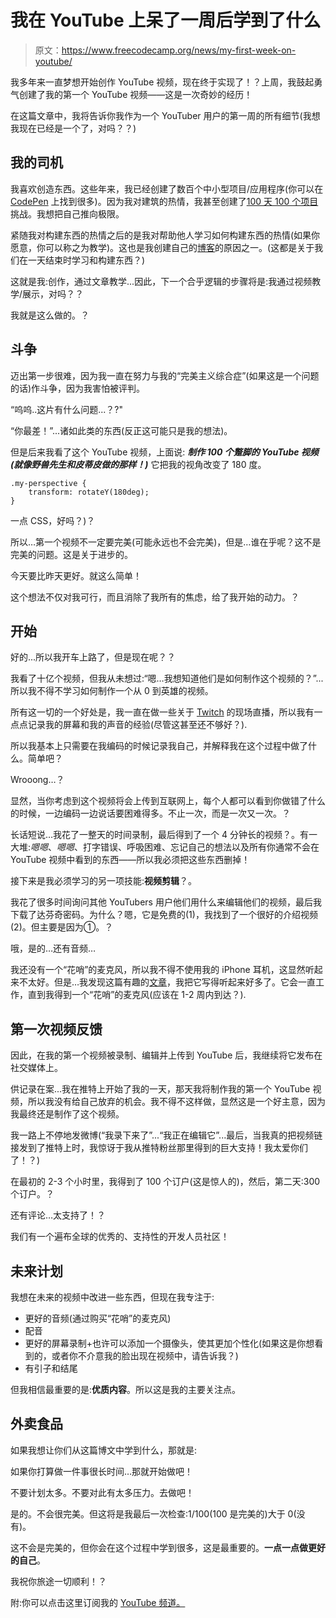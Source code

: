 # 我在 YouTube 上呆了一周后学到了什么

> 原文：<https://www.freecodecamp.org/news/my-first-week-on-youtube/>

我多年来一直梦想开始创作 YouTube 视频，现在终于实现了！？上周，我鼓起勇气创建了我的第一个 YouTube 视频——这是一次奇妙的经历！

在这篇文章中，我将告诉你我作为一个 YouTuber 用户的第一周的所有细节(我想我现在已经是一个了，对吗？？)

## 我的司机

我喜欢创造东西。这些年来，我已经创建了数百个中小型项目/应用程序(你可以在 [CodePen](https://codepen.io/FlorinPop17/) 上找到很多)。因为我对建筑的热情，我甚至创建了[100 天 100 个项目](https://www.freecodecamp.org/news/blog/2019/09/100-days-100-projects)挑战。我想把自己推向极限。

紧随我对构建东西的热情之后的是我对帮助他人学习如何构建东西的热情(如果你愿意，你可以称之为教学)。这也是我创建自己的[博客](https://florin-pop.com)的原因之一。(这都是关于我们在一天结束时学习和构建东西？)

这就是我:创作，通过文章教学...因此，下一个合乎逻辑的步骤将是:我通过视频教学/展示，对吗？？

我就是这么做的。？

## 斗争

迈出第一步很难，因为我一直在努力与我的“完美主义综合症”(如果这是一个问题的话)作斗争，因为我害怕被评判。

“呜呜..这片有什么问题...？?"

“你最差！”...诸如此类的东西(反正这可能只是我的想法)。

但是后来我看了这个 YouTube 视频，上面说: ***制作 100 个蹩脚的 YouTube 视频(就像野兽先生和皮蒂皮做的那样！)*** 它把我的视角改变了 180 度。

```
.my-perspective {
	transform: rotateY(180deg);
} 
```

一点 CSS，好吗？)？

所以…第一个视频不一定要完美(可能永远也不会完美)，但是…谁在乎呢？这不是完美的问题。这是关于进步的。

今天要比昨天更好。就这么简单！

这个想法不仅对我可行，而且消除了我所有的焦虑，给了我开始的动力。？

## 开始

好的...所以我开车上路了，但是现在呢？？

我看了十亿个视频，但我从未想过:“嗯…我想知道他们是如何制作这个视频的？”...所以我不得不学习如何制作一个从 0 到英雄的视频。

所有这一切的一个好处是，我一直在做一些关于 [Twitch](https://www.twitch.tv/florinpop17) 的现场直播，所以我有一点点记录我的屏幕和我的声音的经验(尽管这甚至还不够好？).

所以我基本上只需要在我编码的时候记录我自己，并解释我在这个过程中做了什么。简单吧？

Wrooong…？

显然，当你考虑到这个视频将会上传到互联网上，每个人都可以看到你做错了什么的时候，一边编码一边说话要困难得多。不止一次，而是一次又一次。？

长话短说…我花了一整天的时间录制，最后得到了一个 4 分钟长的视频？。有一大堆:*嗯嗯*、*嗯嗯*、打字错误、呼吸困难、忘记自己的想法以及所有你通常不会在 YouTube 视频中看到的东西——所以我必须把这些东西删掉！

接下来是我必须学习的另一项技能:**视频剪辑**？。

我花了很多时间询问其他 YouTubers 用户他们用什么来编辑他们的视频，最后我下载了达芬奇密码。为什么？嗯，它是免费的(1)，我找到了一个很好的介绍视频(2)。但主要是因为①。？

哦，是的…还有音频…

我还没有一个“花哨”的麦克风，所以我不得不使用我的 iPhone 耳机，这显然听起来不太好。但是…我发现这篇有趣的[文章](https://medium.com/@Wootpeanuts/removing-background-noise-with-obs-studio-17214d967fe0)，我把它写得听起来好多了。它会一直工作，直到我得到一个“花哨”的麦克风(应该在 1-2 周内到达？).

## 第一次视频反馈

因此，在我的第一个视频被录制、编辑并上传到 YouTube 后，我继续将它发布在社交媒体上。

供记录在案...我在推特上开始了我的一天，那天我将制作我的第一个 YouTube 视频，所以我没有给自己放弃的机会。我不得不这样做，显然这是一个好主意，因为我最终还是制作了这个视频。

我一路上不停地发微博(“我录下来了”...“我正在编辑它”...最后，当我真的把视频链接发到了推特上时，我惊讶于我从推特粉丝那里得到的巨大支持！我太爱你们了！？)

在最初的 2-3 个小时里，我得到了 100 个订户(这是惊人的)，然后，第二天:300 个订户。？

还有评论…太支持了！？

我们有一个遍布全球的优秀的、支持性的开发人员社区！

## 未来计划

我想在未来的视频中改进一些东西，但现在我专注于:

*   更好的音频(通过购买“花哨”的麦克风)
*   配音
*   更好的屏幕录制+也许可以添加一个摄像头，使其更加个性化(如果这是你想看到的，或者你不介意我的脸出现在视频中，请告诉我？)
*   有引子和结尾

但我相信最重要的是:**优质内容**。所以这是我的主要关注点。

## 外卖食品

如果我想让你们从这篇博文中学到什么，那就是:

如果你打算做一件事很长时间…那就开始做吧！

不要计划太多。不要对此有太多压力。去做吧！

是的。不会很完美。但这将是我最后一次检查:1/100(100 是完美的)大于 0(没有)。

这不会是完美的，但你会在这个过程中学到很多，这是最重要的。**一点一点做更好的自己**。

我祝你旅途一切顺利！？

附:你可以点击这里订阅我的 [YouTube 频道。](https://www.youtube.com/c/florinpop17)